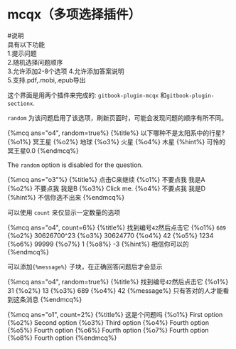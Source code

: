 # mcqx（多项选择插件）

#说明  
具有以下功能     
1.提示问题  
2.随机选择问题顺序  
3.允许添加2-8个选项 
4.允许添加答案说明  
5.支持.pdf,.mobi,.epub导出 

<!--sec data-title="Introduction" data-id="intro" ces-->
这个界面是用两个插件来完成的: ```gitbook-plugin-mcqx``` 和```gitbook-plugin-sectionx```.
<!--endsec-->

<!--sec data-title="Example" data-id="q2" data-show=true ces-->


 ```random``` 为该问题启用了该选项，刷新页面时，可能会发现问题的顺序有所不同。

{%mcq ans="o4", random=true%}
{%title%}
以下哪种不是太阳系中的行星?
{%o1%} 冥王星
{%o2%} 地球
{%o3%} 火星
{%o4%} 木星
{%hint%} 可怜的冥王星0.0
{%endmcq%}

The ```random``` option is disabled for the question.

{%mcq ans="o3"%}
{%title%} 点击C来继续
{%o1%} 不要点我 我是A
{%o2%} 不要点我 我是B
{%o3%} Click me.
{%o4%} 不要点我 我是D
{%hint%} 不信你选不出来
{%endmcq%}

可以使用 ```count``` 来仅显示一定数量的选项

{%mcq ans="o4", count=6%}
{%title%} 找到编号```42```然后点击它
{%o1%} ```689```
{%o2%} 30626700^23
{%o3%} 30624770
{%o4%} 42
{%o5%} 1234
{%o6%} 99999
{%o7%} 1
{%o8%} -3
{%hint%}  相信你可以的
{%endmcq%}

可以添加```{%message%}``` 子块，在正确回答问题后才会显示

{%mcq ans="o4", random=true%}
{%title%} 找到编号```42```然后点击它
{%o1%} 31
{%o2%} 13
{%o3%} 689
{%o4%} 42
{%message%} 只有答对的人才能看到这条消息
{%endmcq%}

<!--endsec-->

{%mcq ans="o1", count=2%}
{%title%} 这是个问题吗
{%o1%} First option
{%o2%} Second option
{%o3%} Third option
{%o4%} Fourth option
{%o5%} Fourth option
{%o6%} Fourth option
{%o7%} Fourth option
{%o8%} Fourth option
{%endmcq%}